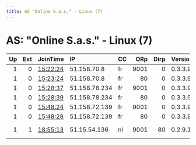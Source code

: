```yaml
---
title: AS "Online S.a.s." - Linux (7)
---
```


# AS: "Online S.a.s." - Linux (7)

|   Up |   Ext | JoinTime                                                                                            | IP            | CC   |   ORp |   Dirp | Version   | Contact                   | Nickname        |   eFamMembers |
|-----:|------:|:----------------------------------------------------------------------------------------------------|:--------------|:-----|------:|-------:|:----------|:--------------------------|:----------------|--------------:|
|    1 |     0 | [15:22:24](https://metrics.torproject.org/rs.html#details/41ED8F486AC8818B8BE1F862CD278F0188A55891) | 51.158.70.8   | fr   |  9001 |      0 | 0.3.3.9   | tmntor A T tutanota.com   | leonardo        |             1 |
|    1 |     0 | [15:23:24](https://metrics.torproject.org/rs.html#details/DB1B007E6525E5D0F81CE4D579E0C4B10A7FAC63) | 51.158.70.8   | fr   |    80 |      0 | 0.3.3.9   | tmntor A T tutanota.com   | michelangelo    |             1 |
|    1 |     0 | [15:28:37](https://metrics.torproject.org/rs.html#details/EFE758A812E888254D84B14E7EBE878250F67868) | 51.158.78.234 | fr   |  9001 |      0 | 0.3.3.9   | tmntor A T tutanota.com   | donatello       |             1 |
|    1 |     0 | [15:28:39](https://metrics.torproject.org/rs.html#details/722C5B8A90654859080A94134A11BBB2FA60C91B) | 51.158.78.234 | fr   |    80 |      0 | 0.3.3.9   | tmntor A T tutanota.com   | raphael         |             1 |
|    1 |     0 | [15:48:24](https://metrics.torproject.org/rs.html#details/9B90A3E3507686CFF7C2384B95DABA643BCDD92D) | 51.158.72.139 | fr   |  9001 |      0 | 0.3.3.9   | tmntor A T tutanota.com   | splinter        |             1 |
|    1 |     0 | [15:48:28](https://metrics.torproject.org/rs.html#details/C0848D37BBD089AF770A73C385698FDAC0ECADB5) | 51.158.72.139 | fr   |    80 |      0 | 0.3.3.9   | tmntor A T tutanota.com   | april           |             1 |
|    1 |     1 | [18:55:13](https://metrics.torproject.org/rs.html#details/8CD145B52EF587384F86C260325754233D1AA907) | 51.15.54.136  | nl   |  9001 |     80 | 0.2.9.14  | despairhangoverecstasy at | despairhangover |             1 |
